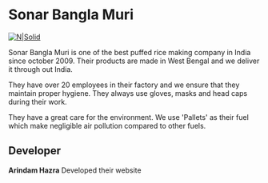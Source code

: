 # Sonar Bangla Muri

[![N|Solid](https://www.banglamuri.in/img/logo2.png)](https://banglamuri.in)

Sonar Bangla Muri is one of the best puffed rice making company in India since october 2009. Their products are made in West Bengal and we deliver it through out India.

They have over 20 employees in their factory and we ensure that they maintain proper hygiene. They always use gloves, masks and head caps during their work.

They have a great care for the environment. We use 'Pallets' as their fuel which make negligible air pollution compared to other fuels.

## Developer
**Arindam Hazra** Developed their website 
